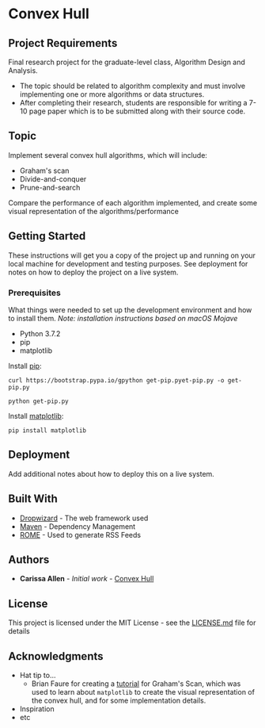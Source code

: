 # Convex Hull

## Project Requirements
Final research project for the graduate-level class, Algorithm Design and Analysis. 
* The topic should be related to algorithm complexity and must involve implementing one or more algorithms or data structures.
* After completing their research, students are responsible for writing a 7-10 page paper which is to be submitted along with their source code.

## Topic
Implement several convex hull algorithms, which will include:
* Graham's scan
* Divide-and-conquer
* Prune-and-search

Compare the performance of each algorithm implemented, and create some visual representation of the algorithms/performance 

## Getting Started

These instructions will get you a copy of the project up and running on your local machine for development and testing purposes. See deployment for notes on how to deploy the project on a live system.

### Prerequisites

What things were needed to set up the development environment and how to install them.
_Note: installation instructions based on macOS Mojave_

* Python 3.7.2
* pip 
* matplotlib

Install [pip](https://pip.pypa.io/en/stable/installing/):
```
curl https://bootstrap.pypa.io/gpython get-pip.pyet-pip.py -o get-pip.py
```
```
python get-pip.py
```

Install [matplotlib](https://matplotlib.org/api/pyplot_api.html#module-matplotlib.pyplot):
```
pip install matplotlib
``` 

## Deployment

Add additional notes about how to deploy this on a live system.

## Built With

* [Dropwizard](http://www.dropwizard.io/1.0.2/docs/) - The web framework used
* [Maven](https://maven.apache.org/) - Dependency Management
* [ROME](https://rometools.github.io/rome/) - Used to generate RSS Feeds

## Authors

* **Carissa Allen** - *Initial work* - [Convex Hull](https://github.com/carissaallen/convex-hull)

## License

This project is licensed under the MIT License - see the [LICENSE.md](LICENSE.md) file for details

## Acknowledgments

* Hat tip to...
    * Brian Faure for creating a [tutorial](https://steemit.com/python/@bfaure/graham-scan-algorithm-background-and-python-code) for Graham's Scan, which was used to learn about `matplotlib` to create the visual representation of the convex hull, and for some implementation details.
* Inspiration
* etc
